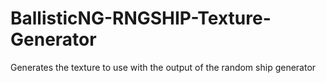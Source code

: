 # BallisticNG-RNGSHIP-Texture-Generator
Generates the texture to use with the output of the random ship generator
